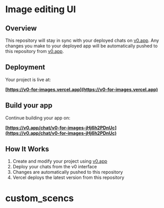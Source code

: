 # Image editing UI

## Overview

This repository will stay in sync with your deployed chats on [v0.app](https://v0.app).
Any changes you make to your deployed app will be automatically pushed to this repository from [v0.app](https://v0.app).

## Deployment

Your project is live at:

**[https://v0-for-images.vercel.app](https://v0-for-images.vercel.app)**

## Build your app

Continue building your app on:

**[https://v0.app/chat/v0-for-images-jHj6h2PDnUc](https://v0.app/chat/v0-for-images-jHj6h2PDnUc)**

## How It Works

1. Create and modify your project using [v0.app](https://v0.app)
2. Deploy your chats from the v0 interface
3. Changes are automatically pushed to this repository
4. Vercel deploys the latest version from this repository
# custom_scencs

